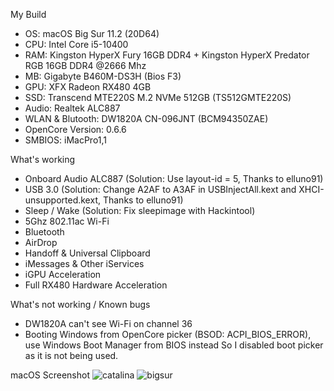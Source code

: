 My Build
- OS: macOS Big Sur 11.2 (20D64)
- CPU: Intel Core i5-10400
- RAM: Kingston HyperX Fury 16GB DDR4 + Kingston HyperX Predator RGB 16GB DDR4 @2666 Mhz
- MB: Gigabyte B460M-DS3H (Bios F3)
- GPU: XFX Radeon RX480 4GB
- SSD: Transcend MTE220S M.2 NVMe 512GB (TS512GMTE220S)
- Audio: Realtek ALC887
- WLAN & Blutooth: DW1820A CN-096JNT (BCM94350ZAE)
- OpenCore Version: 0.6.6
- SMBIOS: iMacPro1,1

What's working
- Onboard Audio ALC887
(Solution: Use layout-id = 5, Thanks to elluno91)
- USB 3.0
(Solution: Change A2AF to A3AF in USBInjectAll.kext and XHCI-unsupported.kext, Thanks to elluno91)
- Sleep / Wake
(Solution: Fix sleepimage with Hackintool)
- 5Ghz 802.11ac Wi-Fi
- Bluetooth
- AirDrop
- Handoff & Universal Clipboard
- iMessages & Other iServices
- iGPU Acceleration
- Full RX480 Hardware Acceleration

What's not working / Known bugs
- DW1820A can't see Wi-Fi on channel 36
- Booting Windows from OpenCore picker (BSOD: ACPI_BIOS_ERROR), use Windows Boot Manager from BIOS instead
So I disabled boot picker as it is not being used.

macOS Screenshot
![catalina](https://i.ibb.co/c6xV3Wq/Screen-Shot-2563-07-02-at-12-17-02.png)
![bigsur](https://i.ibb.co/ynPBsHR/Screen-Shot-2563-11-13-at-13-49-14.png)
